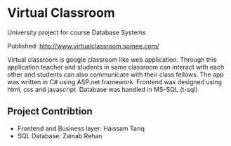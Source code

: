 # Virtual Classroom

University project for course Database Systems

Published: http://www.virtualclassroom.somee.com/

Virtual classroom is google classroom like web application. Through this application teacher and students in same classroom can interact with each other and students can also communicate with their class fellows. The app was written in C# using ASP.net framework. Frontend was designed using html, css and javascript. Database was handled in MS-SQL (t-sql)

## Project Contribtion

- Frontend and Business layer: Haissam Tariq
- SQL Database: Zainab Rehan

